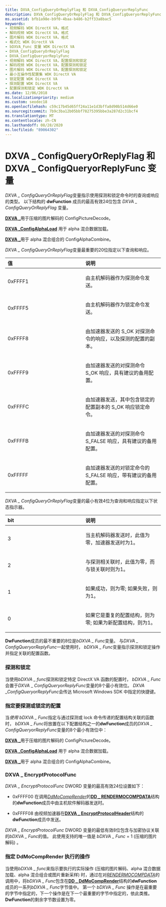```yaml
---
title: DXVA_ConfigQueryOrReplyFlag 和 DXVA_ConfigQueryorReplyFunc
description: DXVA_ConfigQueryOrReplyFlag 和 DXVA_ConfigQueryorReplyFunc 变量
ms.assetid: bfb1a98e-b9f0-4baa-b486-b2ff33a8bac5
keywords:
- 视频解码 WDK DirectX VA，格式
- 解码视频 WDK DirectX VA，格式
- 图片解码 WDK DirectX VA，格式
- 格式化 WDK DirectX VA
- bDXVA_Func 变量 WDK DirectX VA
- DXVA_ConfigQueryOrReplyFlag
- DXVA_ConfigQueryorReplyFunc
- 视频解码 WDK DirectX VA，配置探测和锁定
- 解码视频 WDK DirectX VA，配置探测和锁定
- 图片解码 WDK DirectX VA，配置探测和锁定
- 最小互操作性配置集 WDK DirectX VA
- 锁定配置 WDK DirectX VA
- 探测配置 WDK DirectX VA
- 配置探测和锁定 WDK DirectX VA
ms.date: 12/06/2018
ms.localizationpriority: medium
ms.custom: seodec18
ms.openlocfilehash: c59c17b45d65ff24a11e1d3bffa8d90b514d66e0
ms.sourcegitcommit: 7b9c3ba12b05bbf78275395bbe3a287d2c31bcf4
ms.translationtype: MT
ms.contentlocale: zh-CN
ms.lasthandoff: 08/28/2020
ms.locfileid: "89064302"
---
```

# <a name="dxva_configqueryorreplyflag-and-dxva_configqueryorreplyfunc-variables"></a>DXVA \_ ConfigQueryOrReplyFlag 和 DXVA \_ ConfigQueryorReplyFunc 变量

*DXVA \_ ConfigQueryOrReplyFlag*变量指示使用探测和锁定命令时的查询或响应的类型。 以下结构的 **dwFunction** 成员的最高有效24位包含 *DXVA \_ ConfigQueryOrReplyFlag* 变量。

[**DXVA \_**](/windows-hardware/drivers/ddi/dxva/ns-dxva-_dxva_configpicturedecode)用于压缩的图片解码的 ConfigPictureDecode。

[**DXVA \_ConfigAlphaLoad**](/windows-hardware/drivers/ddi/dxva/ns-dxva-_dxva_configalphaload) 用于 alpha 混合数据加载。

[**DXVA \_**](/windows-hardware/drivers/ddi/dxva/ns-dxva-_dxva_configalphacombine)用于 alpha 混合组合的 ConfigAlphaCombine。

*DXVA \_ ConfigQueryOrReplyFlag*变量最重要的20位指定以下查询和响应。

<table>
<colgroup>
<col width="50%" />
<col width="50%" />
</colgroup>
<thead>
<tr class="header">
<th align="left">值</th>
<th align="left">说明</th>
</tr>
</thead>
<tbody>
<tr class="odd">
<td align="left"><p>0xFFFF1</p></td>
<td align="left"><p>由主机解码器作为探测命令发送。</p></td>
</tr>
<tr class="even">
<td align="left"><p>0xFFFF5</p></td>
<td align="left"><p>由主机解码器作为锁定命令发送。</p></td>
</tr>
<tr class="odd">
<td align="left"><p>0xFFFF8</p></td>
<td align="left"><p>由加速器发送的 S_OK 对探测命令的响应，以及探测的配置的副本。</p></td>
</tr>
<tr class="even">
<td align="left"><p>0xFFFF9</p></td>
<td align="left"><p>由加速器发送的对探测命令 S_OK 响应，具有建议的备用配置。</p></td>
</tr>
<tr class="odd">
<td align="left"><p>0xFFFFC</p></td>
<td align="left"><p>由加速器发送，其中包含锁定的配置副本的 S_OK 响应锁定命令。</p></td>
</tr>
<tr class="even">
<td align="left"><p>0xFFFFB</p></td>
<td align="left"><p>由加速器发送的对探测命令 S_FALSE 响应，具有建议的备用配置。</p></td>
</tr>
<tr class="odd">
<td align="left"><p>0xFFFFF</p></td>
<td align="left"><p>由加速器发送的对锁定命令的 S_FALSE 响应，带有建议的备用配置。</p></td>
</tr>
</tbody>
</table>

 

*DXVA \_ ConfigQueryOrReplyFlag*变量的最小有效4位为查询和响应指定以下状态指示器。

<table>
<colgroup>
<col width="50%" />
<col width="50%" />
</colgroup>
<thead>
<tr class="header">
<th align="left">bit</th>
<th align="left">说明</th>
</tr>
</thead>
<tbody>
<tr class="odd">
<td align="left"><p>3</p></td>
<td align="left"><p>当主机解码器发送时，此值为零，加速器发送时为1。</p></td>
</tr>
<tr class="even">
<td align="left"><p>2</p></td>
<td align="left"><p>与探测相关联时，此值为零，而与锁关联时则为1。</p></td>
</tr>
<tr class="odd">
<td align="left"><p>1</p></td>
<td align="left"><p>如果成功，则为零; 如果失败，则为1。</p></td>
</tr>
<tr class="even">
<td align="left"><p>0</p></td>
<td align="left"><p>如果它是重复的配置结构，则为零; 如果为新配置结构，则为1。</p></td>
</tr>
</tbody>
</table>

 

**DwFunction**成员的最不重要的8位是*bDXVA \_ Func*变量。 与*DXVA \_ ConfigQueryorReplyFunc*一起使用时， *bDXVA \_ Func*变量指示探测和锁定操作并指定关联的配置函数。

### <a name="span-idprobing_and_lockingspanspan-idprobing_and_lockingspanspan-idprobing_and_lockingspanprobing-and-locking"></a><span id="Probing_and_Locking"></span><span id="probing_and_locking"></span><span id="PROBING_AND_LOCKING"></span>探测和锁定

当使用*bDXVA \_ func*探测和锁定特定 DirectX VA 函数的配置时， *bDXVA \_ Func*会置于*DXVA* \_ *ConfigQueryorReplyFunc*变量的8个最小有效位。 *DXVA* \_*ConfigQueryorReplyFunc*会传达 Microsoft Windows SDK 中指定的快捷键。

### <a name="span-idspecifying_a_configuration_to_be_probed_or_lockedspanspan-idspecifying_a_configuration_to_be_probed_or_lockedspanspan-idspecifying_a_configuration_to_be_probed_or_lockedspanspecifying-a-configuration-to-be-probed-or-locked"></a><span id="Specifying_a_Configuration_To_Be_Probed_or_Locked"></span><span id="specifying_a_configuration_to_be_probed_or_locked"></span><span id="SPECIFYING_A_CONFIGURATION_TO_BE_PROBED_OR_LOCKED"></span>指定要探测或锁定的配置

当*使用 bDXVA \_ Func*指定与通过探测或 lock 命令传递的配置结构关联的函数时， *bDXVA \_ Func*将放置在以下配置结构之一的**dwFunction**成员的*DXVA \_ ConfigQueryorReplyFunc*变量的8个最小有效位中：

[**DXVA \_**](/windows-hardware/drivers/ddi/dxva/ns-dxva-_dxva_configpicturedecode)用于压缩的图片解码的 ConfigPictureDecode。

[**DXVA \_ConfigAlphaLoad**](/windows-hardware/drivers/ddi/dxva/ns-dxva-_dxva_configalphaload) 用于 alpha 混合数据加载。

[**DXVA \_**](/windows-hardware/drivers/ddi/dxva/ns-dxva-_dxva_configalphacombine)用于 alpha 混合组合的 ConfigAlphaCombine。

### <a name="span-iddxva_encryptprotocolfuncspanspan-iddxva_encryptprotocolfuncspanspan-iddxva_encryptprotocolfuncspandxva_encryptprotocolfunc"></a><span id="DXVA_EncryptProtocolFunc"></span><span id="dxva_encryptprotocolfunc"></span><span id="DXVA_ENCRYPTPROTOCOLFUNC"></span>DXVA \_ EncryptProtocolFunc

*DXVA \_ EncryptProtocolFunc* DWORD 变量的最高有效24位设置如下：

-   0xFFFF00 在调用[*DdMoCompRender*](/windows/desktop/api/ddrawint/nc-ddrawint-pdd_mocompcb_render)的[**DD \_ RENDERMOCOMPDATA**](/windows/desktop/api/ddrawint/ns-ddrawint-_dd_rendermocompdata)结构的**dwFunction**成员中由主机软件解码器发送时。

-   0xFFFF08 由视频加速器在[**DXVA \_ EncryptProtocolHeader**](/windows-hardware/drivers/ddi/dxva/ns-dxva-_dxva_encryptprotocolheader)结构的**dwFunction**成员中发送。

*DXVA \_ EncryptProtocolFunc* DWORD 变量的最低有效8位包含与加密协议关联的*bDXVA \_ Func*的值。 此使用支持的唯一值是 *bDXVA \_ Func* = 1 (压缩的图片解码) 。

### <a name="span-idspecifying_an_operation_to_be_performed_by_ddmocomprenderspanspan-idspecifying_an_operation_to_be_performed_by_ddmocomprenderspanspan-idspecifying_an_operation_to_be_performed_by_ddmocomprenderspanspecifying-an-operation-to-be-performed-by-ddmocomprender"></a><span id="Specifying_an_Operation_to_be_Performed_by_DdMoCompRender"></span><span id="specifying_an_operation_to_be_performed_by_ddmocomprender"></span><span id="SPECIFYING_AN_OPERATION_TO_BE_PERFORMED_BY_DDMOCOMPRENDER"></span>指定 DdMoCompRender 执行的操作

当使用*bDXVA \_ func*来指示要执行的实际操作 (压缩的图片解码、alpha 混合数据加载、alpha 混合组合或图片重新采样) 时，通过在对[*RENDERMOCOMPDATA*](/windows/desktop/api/ddrawint/nc-ddrawint-pdd_mocompcb_render)的调用中，将*bDXVA \_ Func*包含在[**DD \_ DdMoCompRender**](/windows/desktop/api/ddrawint/ns-ddrawint-_dd_rendermocompdata)结构的**dwFunction**成员的一系列*bDXVA \_ Func*字节值中。 第一个 *bDXVA \_ Func* 操作是在最重要的字节中指定的，下一个操作是在下一个最重要的字节中指定的，依此类推。 **DwFunction**的剩余字节数设置为零。

 

